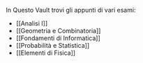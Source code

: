 In Questo Vault trovi gli appunti di vari esami:
- [[Analisi I]]
- [[Geometria e Combinatoria]]
- [[Fondamenti di Informatica]]
- [[Probabilità e Statistica]]
- [[Elementi di  Fisica]]